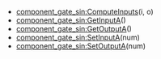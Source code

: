 - [component_gate_sin:ComputeInputs](nil)(i, o)
- [component_gate_sin:GetInputA](nil)()
- [component_gate_sin:GetOutputA](nil)()
- [component_gate_sin:SetInputA](nil)(num)
- [component_gate_sin:SetOutputA](nil)(num)